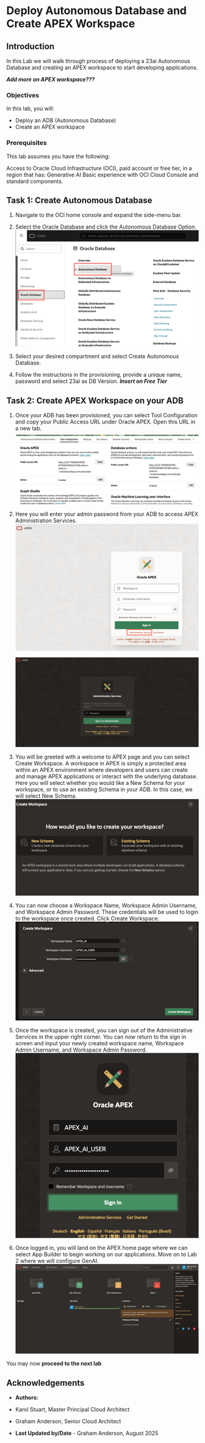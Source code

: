 # Deploy Autonomous Database and Create APEX Workspace

## Introduction

In this Lab we will walk through process of deploying a 23ai Autonomous Database and creating an APEX workspace to start developing applications.

***Add more on APEX workspace???***

### Objectives

In this lab, you will:
* Deploy an ADB (Autonomous Database)
* Create an APEX workspace

### Prerequisites

This lab assumes you have the following:

Access to Oracle Cloud Infrastructure (OCI), paid account or free tier, in a region that has:
Generative AI
Basic experience with OCI Cloud Console and standard components.

## Task 1: Create Autonomous Database

1. Navigate to the OCI home console and expand the side-menu bar. 

2. Select the Oracle Database and click the Autonomous Database Option.  
    ![OracleDB Autonomous](./images/oracle_db_autonomous.png  "Oracle Cloud menu showing Autonomous Database link")

3. Select your desired compartment and select Create Autonomous Database.  

4. Follow the instructions in the provisioning, provide a unique name, password and select 23ai as DB Version. ***Insert on Free Tier*** 

## Task 2: Create APEX Workspace on your ADB

1. Once your ADB has been provisioned, you can select Tool Configuration and copy your Public Access URL under Oracle APEX. Open this URL in a new tab.  
    ![ADB Tool Configuration](./images/adb_tool_configuration.png  "ADB details page showing APEX tool configuration link")

2. Here you will enter your admin password from your ADB to access APEX Administration Services.  
    ![Click Admin Services](./images/click_admin_services.png  "APEX Workspace Services login screen. Click Administration Services link to login to admin page")

    ![Workspace Login](./images/workspace_login.png  "APEX login screen for workspace administrator")

3. You will be greeted with a welcome to APEX page and you can select Create Workspace. A workspace in APEX is simply a protected area within an APEX environment where developers and users can create and manage APEX applications or interact with the underlying database. Here you will select whether you would like a New Schema for your workspace, or to use an existing Schema in your ADB. In this case, we will select New Schema.  
    ![Workspace Creation](./images/workspace_creation.png  "Create new APEX workspace with New Schema option")

4. You can now choose a Workspace Name, Workspace Admin Username, and Workspace Admin Password. These credentials will be used to login to the workspace once created. Click Create Workspace.  
    ![Workspace Credentials](./images/workspace_credentials.png  "Enter workspace name and credentials for new APEX workspace")

5. Once the workspace is created, you can sign out of the Administrative Services in the upper right corner. You can now return to the sign in screen and input your newly created workspace name, Workspace Admin Username, and Workspace Admin Password.  
    ![Workspace First Login](./images/workspace_first_login.png  "First login screen for new APEX workspace")

6. Once logged in, you will land on the APEX home page where we can select App Builder to begin working on our applications. Move on to Lab 2 where we will configure GenAI.  
    ![APEX Home Page](./images/apex_home_page.png  "Oracle APEX home page after workspace login")

You may now **proceed to the next lab**

## Acknowledgements

* **Authors:**
* Karol Stuart, Master Principal Cloud Architect 
* Graham Anderson, Senior Cloud Architect 

* **Last Updated by/Date** - Graham Anderson, August 2025
